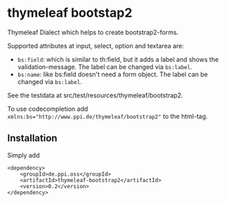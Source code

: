 # thymeleaf bootstap2

Thymeleaf Dialect which helps to create bootstrap2-forms.

Supported attributes at input, select, option and textarea are:

- `bs:field`: which is similar to th:field, but it adds a label and shows the
   validation-message. The label can be changed via `bs:label`.
- `bs:name`: like bs:field doesn't need a form object.
  The label can be changed via `bs:label`.

See the testdata at src/test/resources/thymeleaf/bootstrap2.

To use codecompletion add `xmlns:bs="http://www.ppi.de/thymeleaf/bootstrap2"` to the html-tag.

## Installation
Simply add

    <dependency>
        <groupId>de.ppi.oss</groupId>
        <artifactId>thymeleaf-bootstrap2</artifactId>
        <version>0.2</version>
    </dependency>
